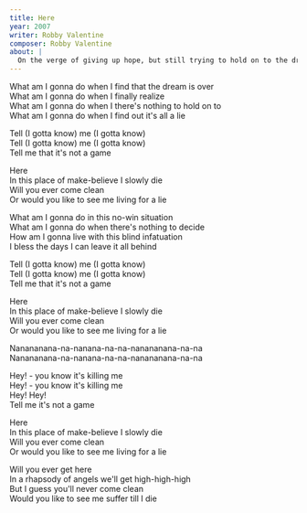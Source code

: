 ```yaml
---
title: Here
year: 2007
writer: Robby Valentine
composer: Robby Valentine
about: |
  On the verge of giving up hope, but still trying to hold on to the dream once shared with the one for whom most of these songs are written about. Mid-tempo pop/rock song with a slice of metal , and a mysteriously sounding verse that’s coming right out of no-mans land.
---
```


<p>What am I gonna do when I find that the dream is over<br />
What am I gonna do when I finally realize<br />
What am I gonna do when I there's nothing to hold on to<br />
What am I gonna do when I find out it's all a lie</p>

<p>Tell (I gotta know) me (I gotta know)<br />
Tell (I gotta know) me (I gotta know)<br />
Tell me that it's not a game</p>

<p>Here<br />
In this place of make-believe I slowly die<br />
Will you ever come clean<br />
Or would you like to see me living for a lie</p>

<p>What am I gonna do in this no-win situation<br />
What am I gonna do when there's nothing to decide<br />
How am I gonna live with this blind infatuation<br />
I bless the days I can leave it all behind</p>

<p>Tell (I gotta know) me (I gotta know)<br />
Tell (I gotta know) me (I gotta know)<br />
Tell me that it's not a game</p>

<p>Here<br />
In this place of make-believe I slowly die<br />
Will you ever come clean<br />
Or would you like to see me living for a lie</p>

<p>Nanananana-na-nanana-na-na-nanananana-na-na<br />
Nanananana-na-nanana-na-na-nanananana-na-na</p>

<p>Hey! - you know it's killing me<br />
Hey! - you know it's killing me<br />
Hey! Hey!<br />
Tell me it's not a game</p>

<p>Here<br />
In this place of make-believe I slowly die<br />
Will you ever come clean<br />
Or would you like to see me living for a lie</p>

<p>Will you ever get here<br />
In a rhapsody of angels we'll get high-high-high<br />
But I guess you'll never come clean<br />
Would you like to see me suffer till I die</p>